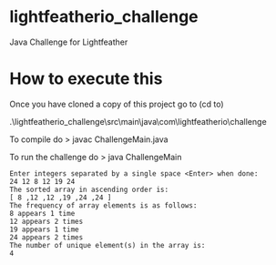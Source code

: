 # lightfeatherio_challenge
Java Challenge for Lightfeather

# How to execute this
 Once you have cloned a copy of this project go to (cd to)
 
 .\lightfeatherio_challenge\src\main\java\com\lightfeatherio\challenge

To compile do
\> javac ChallengeMain.java

To run the challenge do
\> java ChallengeMain

	Enter integers separated by a single space <Enter> when done:
	24 12 8 12 19 24
	The sorted array in ascending order is:
	[ 8 ,12 ,12 ,19 ,24 ,24 ]
	The frequency of array elements is as follows:
	8 appears 1 time
	12 appears 2 times
	19 appears 1 time
	24 appears 2 times
	The number of unique element(s) in the array is:
	4
